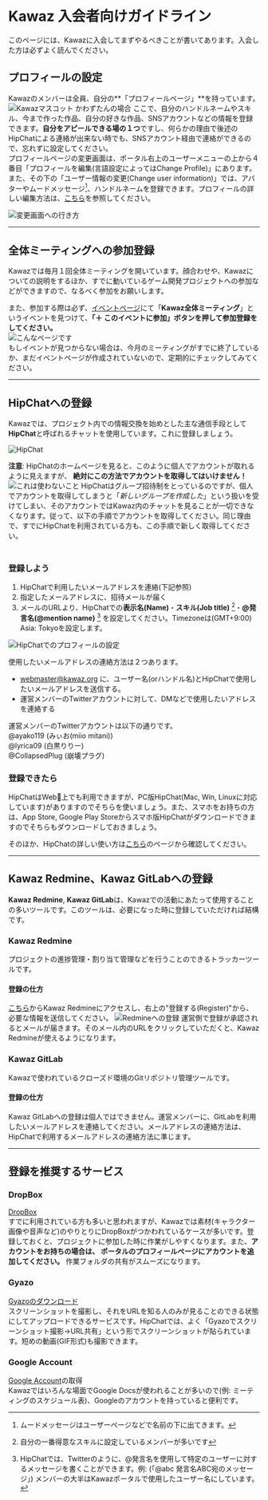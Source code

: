 # Kawaz 入会者向けガイドライン

このページには、Kawazに入会してまずやるべきことが書いてあります。入会した方は必ずよく読んでください。

## プロフィールの設定

Kawazのメンバーは全員、自分の**「プロフィールページ」**を持っています。  
![Kawazマスコット かわずたんの場合](../../../statics/img/help/profile_top.png "かわずたんの場合")
ここで、自分のハンドルネームやスキル、今まで作った作品、自分の好きな作品、SNSアカウントなどの情報を登録できます。**自分をアピールできる場の１つ**ですし、何らかの理由で後述のHipChatによる連絡が出来ない時でも、SNSアカウント経由で連絡ができるので、忘れずに設定してください。  
プロフィールページの変更画面は、ポータル右上のユーザーメニューの上から４番目「プロフィールを編集(言語設定によってはChange Profile)」にあります。  
また、その下の「ユーザー情報の変更(Change user information)」では、アバターやムードメッセージ[^1]、ハンドルネームを登録できます。プロフィールの詳しい編集方法は、[こちら](http://www.kawaz.org/helps/profiles/)を参照してください。  

![変更画面への行き方](../../../statics/img/help/kawaz101_usermenu.png)

[^1]: ムードメッセージはユーザーページなどで名前の下に出てきます。

---

## 全体ミーティングへの参加登録

Kawazでは毎月１回全体ミーティングを開いています。顔合わせや、Kawazについての説明をするほか、すでに動いているゲーム開発プロジェクトへの参加などができますので、なるべく参加をお願いします。

また、参加する際は必ず、[イベントページ](http://www.kawaz.org/events/)にて「**Kawaz全体ミーティング**」というイベントを見つけて、**「＋ このイベントに参加」ボタンを押して参加登録をしてください。**  
![こんなページです](../../../statics/img/help/kawaz101_meeting.png)  
もしイベントが見つからない場合は、今月のミーティングがすでに終了しているか、まだイベントページが作成されていないので、定期的にチェックしてみてください。  

---

## HipChatへの登録

Kawazでは、プロジェクト内での情報交換を始めとした主な通信手段として**HipChat**と呼ばれるチャットを使用しています。これに登録しましょう。  

![HipChat](../../../statics/img/help/kawaz101_hipchat.png)

**注意**: HipChatのホームページを見ると、このように個人でアカウントが取れるように見えますが、 **絶対にこの方法でアカウントを取得してはいけません！** 　　
![これは使わないこと](../../../statics/img/help/kawaz101_dontregtohc.png)
HipChatはグループ招待制をとっているのですが、個人でアカウントを取得してしまうと「*新しいグループを作成した*」という扱いを受けてしまい、そのアカウントではKawaz内のチャットを見ることが一切できなくなります。従って、以下の手順でアカウントを取得してください。同じ理由で、すでにHipChatを利用されている方も、この手順で新しく取得してください。  
　

### 登録しよう

1. HipChatで利用したいメールアドレスを連絡(下記参照)
2. 指定したメールアドレスに、招待メールが届く
3. メールのURLより、HipChatでの**表示名(Name)**・**スキル(Job title)** [^2]・**@発言名(@mention name)** [^3] を設定してください。Timezoneは(GMT+9:00) Asia: Tokyoを設定します。

![HipChatでのプロフィールの設定](../../../statics/img/help/kawaz101_hcprof.png)

使用したいメールアドレスの連絡方法は２つあります。

* [webmaster@kawaz.org](mailto:webmaster@kawaz.org) に、ユーザー名(orハンドル名)とHipChatで使用したいメールアドレスを送信する。
* 運営メンバーのTwitterアカウントに対して、DMなどで使用したいアドレスを連絡する

運営メンバーのTwitterアカウントは以下の通りです。  
@ayako119 (みぃお(miio mitani))  
@lyrica09 (白黒りりー)  
@CollapsedPlug (崩壊プラグ)  


[^2]: 自分の一番得意なスキルに設定しているメンバーが多いです
[^3]: HipChatでは、Twitterのように、@発言名を使用して特定のユーザーに対するメッセージを書くことができます。例: (「@abc 発言名ABC宛のメッセージ」) メンバーの大半はKawazポータルで使用したユーザー名にしています。

### 登録できたら

HipChatはWeb上でも利用できますが、PC版HipChat(Mac, Win, Linuxに対応しています)がありますのでそちらを使いましょう。また、スマホをお持ちの方は、App Store, Google Play Storeからスマホ版HipChatがダウンロードできますのでそちらもダウンロードしておきましょう。  

そのほか、HipChatの詳しい使い方は[こちら](HipChatの使い方ページをRedmineから移設する)のページから確認してください。

---

## Kawaz Redmine、Kawaz GitLabへの登録

**Kawaz Redmine**, **Kawaz GitLab**は、Kawazでの活動にあたって使用することの多いツールです。このツールは、必要になった時に登録していただければ結構です。

### Kawaz Redmine

プロジェクトの進捗管理・割り当て管理などを行うことのできるトラッカーツールです。
	
#### 登録の仕方
  
[こちら](http://redmine.kawaz.org/)からKawaz Redmineにアクセスし、右上の"登録する(Register)"から、必要な情報を送信してください。
![Redmineへの登録](../../../statics/img/help/kawaz101_redminereg.png)
運営側で登録が承認されるとメールが届きます。そのメール内のURLをクリックしていただくと、Kawaz Redmineが使えるようになります。

### Kawaz GitLab

Kawazで使われているクローズド環境のGitリポジトリ管理ツールです。  

#### 登録の仕方

Kawaz GitLabへの登録は個人ではできません。運営メンバーに、GitLabを利用したいメールアドレスを連絡してください。メールアドレスの連絡方法は、HipChatで利用するメールアドレスの連絡方法に準じます。  


---

## 登録を推奨するサービス

### DropBox

[DropBox](https://www.dropbox.com)  
すでに利用されている方も多いと思われますが、Kawazでは素材(キャラクター画像や音声など)のやりとりにDropBoxがつかわれているケースが多いです。登録しておくと、プロジェクトに参加した時に作業がしやすくなります。また、**アカウントをお持ちの場合は、 ポータルのプロフィールページにアカウントを追加してください。** 作業フォルダの共有がスムーズになります。

### Gyazo

[Gyazoのダウンロード](https://gyazo.com/downloading?lang=ja)  
スクリーンショットを撮影し、それをURLを知る人のみが見ることのできる状態にしてアップロードできるサービスです。HipChatでは、よく「Gyazoでスクリーンショット撮影→URL共有」という形でスクリーンショットが貼られています。短めの動画(GIF形式)も撮影できます。

### Google Account

[Google Account](https://accounts.google.com/SignUp)の取得  
Kawazではいろんな場面でGoogle Docsが使われることが多いので(例: ミーティングのスケジュール表)、Googleのアカウントを持っていると便利です。